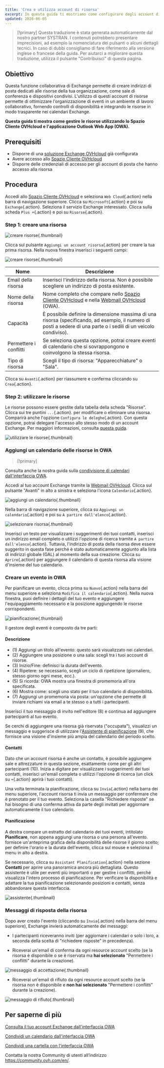 ```yaml
---
title: 'Crea e utilizza account di risorsa'
excerpt: In questa guida ti mostriamo come configurare degli account di risorsa
updated: 2020-06-05
---
```



> [!primary]
> Questa traduzione è stata generata automaticamente dal nostro partner SYSTRAN. I contenuti potrebbero presentare imprecisioni, ad esempio la nomenclatura dei pulsanti o alcuni dettagli tecnici. In caso di dubbi consigliamo di fare riferimento alla versione inglese o francese della guida. Per aiutarci a migliorare questa traduzione, utilizza il pulsante "Contribuisci" di questa pagina.
>

## Obiettivo

Questa funzione collaborativa di Exchange permette di creare indirizzi di posta dedicati alle risorse della tua organizzazione, come sale di conferenza e dispositivi condivisi. L'utilizzo di questi account di risorse permette di ottimizzare l'organizzazione di eventi in un ambiente di lavoro collaborativo, fornendo controlli di disponibilità e integrando le risorse in modo trasparente nei calendari Exchange.

**Questa guida ti mostra come gestire le risorse utilizzando lo Spazio Cliente OVHcloud e l'applicazione Outlook Web App (OWA).**

## Prerequisiti

- Disporre di una [soluzione Exchange OVHcloud](https://www.ovhcloud.com/it/emails/hosted-exchange/) già configurata
- Avere accesso allo [Spazio Cliente OVHcloud](https://www.ovh.com/auth/?action=gotomanager&from=https://www.ovh.it/&ovhSubsidiary=it)
- Disporre delle credenziali di accesso per gli account di posta che hanno accesso alla risorsa

## Procedura

Accedi allo [Spazio Cliente OVHcloud](https://www.ovh.com/auth/?action=gotomanager&from=https://www.ovh.it/&ovhSubsidiary=it) e seleziona `Web Cloud`{.action} nella barra di navigazione superiore. Clicca su `Microsoft`{.action} e poi su `Exchange`{.action}. Seleziona il servizio Exchange interessato. Clicca sulla scheda `Plus +`{.action} e poi su `Risorse`{.action}.

### Step 1: creare una risorsa

![creare risorse](images/exchange-resources-step1.png){.thumbnail}

Clicca sul pulsante `Aggiungi un account risorsa`{.action} per creare la tua prima risorsa. Nella nuova finestra inserisci i seguenti campi:

![creare risorse](images/exchange-resources-step2.png){.thumbnail}

|Nome|Descrizione|
|---|---|
|Email della risorsa|Inserisci l'indirizzo della risorsa. Non è possibile scegliere un indirizzo di posta esistente.|
|Nome della risorsa|Nome completo che compare nello [Spazio Cliente OVHcloud](https://www.ovh.com/auth/?action=gotomanager&from=https://www.ovh.it/&ovhSubsidiary=it) e nella [Webmail OVHcloud](https://www.ovh.it/mail/) (OWA).|
|Capacità|È possibile definire la dimensione massima di una risorsa (specificando, ad esempio, il numero di posti a sedere di una parte o i sedili di un veicolo condiviso).|
|Permettere i conflitti|Se seleziona questa opzione, potrai creare eventi di calendario che si sovrappongono e coinvolgono la stessa risorsa.|
|Tipo di risorsa|Scegli il tipo di risorsa: "Apparecchiature" o "Sala".|

Clicca su `Avanti`{.action} per riassumere e conferma cliccando su `Crea`{.action}.


### Step 2: utilizzare le risorse

Le risorse possono essere gestite dalla tabella della scheda "Risorse". Clicca sui tre puntini `...`{.action}. per modificare o eliminare una risorsa. Comparirà anche l'opzione `Configura le deleghe`{.action}. Con questa opzione, potrai delegare l'accesso allo stesso modo di un account Exchange. Per maggiori informazioni, consulta [questa guida](/pages/web_cloud/email_and_collaborative_solutions/microsoft_exchange/feature_delegation).

![utilizzare le risorse](images/exchange-resources-step3.png){.thumbnail}

### Aggiungi un calendario delle risorse in OWA

> [!primary]
>
Consulta anche la nostra guida sulla [condivisione di calendari dall'interfaccia OWA](/pages/web_cloud/email_and_collaborative_solutions/using_the_outlook_web_app_webmail/owa_calendar_sharing).
>

Accedi al tuo account Exchange tramite la [Webmail OVHcloud](https://www.ovh.it/mail/). Clicca sul pulsante "Avanti" in alto a sinistra e seleziona l'icona `Calendario`{.action}.

![aggiungi un calendario](images/exchange-calendars-step1.png){.thumbnail}

Nella barra di navigazione superiore, clicca su `Aggiungi un calendario`{.action} e poi su `A partire dall'elenco`{.action}.

![selezionare risorsa](images/exchange-resources-step4.png){.thumbnail}

Inserisci un testo per visualizzare i suggerimenti dei tuoi contatti, inserisci un indirizzo email completo o utilizzi l'opzione di ricerca tramite `A partire dall'elenco`{.action}. Tuttavia, l'indirizzo di posta della risorsa deve essere suggerito in questa fase perché è stato automaticamente aggiunto alla lista di indirizzi globale (GAL) al momento della sua creazione. Clicca su `Aprire`{.action} per aggiungere il calendario di questa risorsa alla visione d'insieme del tuo calendario.

### Creare un evento in OWA

Per pianificare un evento, clicca prima su `Nuovo`{.action} nella barra del menu superiore e seleziona `Modifica il calendario`{.action}. Nella nuova finestra, puoi definire i dettagli del tuo evento e aggiungere l'equipaggiamento necessario e la posizione aggiungendo le risorse corrispondenti.

![pianificazione](images/exchange-resources-step5_1.png){.thumbnail}

Il gestore degli eventi è composto da tre parti:

#### Descrizione

- (1) Aggiungi un titolo all'evento: questo sarà visualizzato nei calendari.
- (2) Aggiungere una posizione o una sala: scegli tra i tuoi account di risorse.
- (3) Inizio/Fine: definisci la durata dell'evento.
- (4) Ripetere: se necessario, scegli un ciclo di ripetizione (giornaliero, stesso giorno ogni mese, ecc.).
- (5) Si ricorda: OWA mostra una finestra di promemoria all'ora specificata.
- (6) Mostra come: scegli uno stato per il tuo calendario di disponibilità.
- (7) Aggiungi un promemoria via posta: un'opzione che permette di inviare richiami via email a te stesso o a tutti i partecipanti.

Inserisci il tuo messaggio di invito nell'editore (8) e continua ad aggiungere partecipanti al tuo evento.

Se cerchi di aggiungere una risorsa già riservata ("occupata"), visualizzi un messaggio e suggerisce di utilizzare l'[Assistente di pianificazione](./#pianificazione) (9), che fornisce una visione d'insieme più ampia del calendario del periodo scelto.

#### Contatti

Dato che un account risorsa è anche un contatto, è possibile aggiungere sale e attrezzature in questa sezione, esattamente come per gli altri partecipanti (10). Inizia a digitare per visualizzare i suggerimenti dei tuoi contatti, inserisci un'email completa o utilizzi l'opzione di ricerca (un click su `+`{.action} aprirà i tuoi contatti).

Una volta terminata la pianificazione, clicca su `Invia`{.action} nella barra dei menu superiore, l'account risorsa ti invia un messaggio per confermare che è prenotato per il tuo evento. Seleziona la casella "Richiedere risposte" se hai bisogno di una conferma attiva da parte degli invitati per aggiornare automaticamente il tuo calendario.

#### Pianificazione

A destra compare un estratto del calendario dei tuoi eventi, intitolato **Pianificare**, non appena aggiungi una risorsa o una persona all'evento. fornisce un'anteprima grafica della disponibilità delle risorse il giorno scelto; per definire l'orario e la durata dell'evento, clicca sul mouse e seleziona il menu in alto a destra.

Se necessario, clicca su `Assistant Planification`{.action} nella sezione **Contatti** per aprire una panoramica ancora più dettagliata. Questo assistente è utile per eventi più importanti o per gestire i conflitti, perché visualizza l'intero processo di pianificazione. Per verificare la disponibilità e adattare la tua pianificazione selezionando posizioni e contatti, senza abbandonare questa interfaccia.

![assistente](images/exchange-resources-step6.png){.thumbnail}

### Messaggi di risposta della risorsa

Dopo aver creato l'evento (cliccando su `Invia`{.action} nella barra del menu superiore), Exchange invierà automaticamente dei messaggi:

- I partecipanti riceveranno inviti (per aggiornare i calendari o solo i loro, a seconda della scelta di "richiedere risposte" in precedenza).

- Riceverai un'email di conferma da ogni resource account scelto (se la risorsa è disponibile o se è riservata ma **hai selezionato** "Permettere i conflitti" durante la creazione).

![messaggio di accettazione](images/exchange-resources-step7.png){.thumbnail}

- Riceverai un'email di rifiuto da ogni resource account scelto (se la risorsa non è disponibile e **non hai selezionato** "Permettere i conflitti" durante la creazione).

![messaggio di rifiuto](images/exchange-resources-step8.png){.thumbnail}

## Per saperne di più

[Consulta il tuo account Exchange dall'interfaccia OWA](/pages/web_cloud/email_and_collaborative_solutions/using_the_outlook_web_app_webmail/email_owa)

[Condividi un calendario dall'interfaccia OWA](/pages/web_cloud/email_and_collaborative_solutions/using_the_outlook_web_app_webmail/owa_calendar_sharing)

[Condividi una cartella con l'interfaccia OWA](/pages/web_cloud/email_and_collaborative_solutions/using_the_outlook_web_app_webmail/owa_directory_sharing)

Contatta la nostra Community di utenti all’indirizzo <https://community.ovh.com/en/>.
